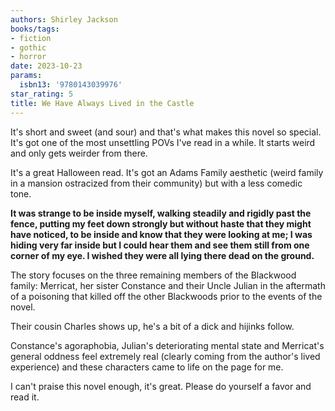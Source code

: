 ```yaml
---
authors: Shirley Jackson
books/tags:
- fiction
- gothic
- horror
date: 2023-10-23
params:
  isbn13: '9780143039976'
star_rating: 5
title: We Have Always Lived in the Castle
---
```


It's short and sweet (and sour) and that's what makes this novel so special.
It's got one of the most unsettling POVs I've read in a while. It starts weird
and only gets weirder from there.

It's a great Halloween read. It's got an Adams Family aesthetic (weird family in
a mansion ostracized from their community) but with a less comedic tone.

<!--more-->

**It was strange to be inside myself, walking steadily and rigidly past the
fence, putting my feet down strongly but without haste that they might have
noticed, to be inside and know that they were looking at me; I was hiding very
far inside but I could hear them and see them still from one corner of my eye. I
wished they were all lying there dead on the ground.**

The story focuses on the three remaining members of the Blackwood family:
Merricat, her sister Constance and their Uncle Julian in the aftermath of a
poisoning that killed off the other Blackwoods prior to the events of the novel.

Their cousin Charles shows up, he's a bit of a dick and hijinks follow.

Constance's agoraphobia, Julian's deteriorating mental state and Merricat's
general oddness feel extremely real (clearly coming from the author's lived
experience) and these characters came to life on the page for me.

I can't praise this novel enough, it's great. Please do yourself a favor and
read it.